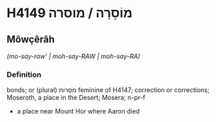 # H4149 מוֹסֵרָה / מוסרה

## Môwçêrâh

_(mo-say-raw' | moh-say-RAW | moh-say-RA)_

### Definition

bonds; or (plural) מֹסְרוֹת feminine of H4147; correction or corrections; Moseroth, a place in the Desert; Mosera; n-pr-f

- a place near Mount Hor where Aaron died
